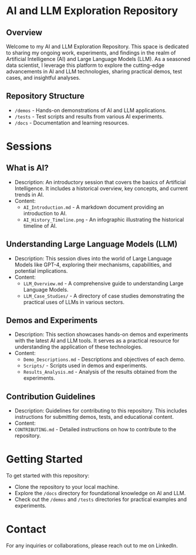# AI and LLM Exploration Repository

## Overview
Welcome to my AI and LLM Exploration Repository. This space is dedicated to sharing my ongoing work, experiments, and findings in the realm of Artificial Intelligence (AI) and Large Language Models (LLM). As a seasoned data scientist, I leverage this platform to explore the cutting-edge advancements in AI and LLM technologies, sharing practical demos, test cases, and insightful analyses.

## Repository Structure
- `/demos` - Hands-on demonstrations of AI and LLM applications.
- `/tests` - Test scripts and results from various AI experiments.
- `/docs` - Documentation and learning resources.

# Sessions

## What is AI?
- Description: An introductory session that covers the basics of Artificial Intelligence. It includes a historical overview, key concepts, and current trends in AI.
- Content:
  - `AI_Introduction.md` - A markdown document providing an introduction to AI.
  - `AI_History_Timeline.png` - An infographic illustrating the historical timeline of AI.

## Understanding Large Language Models (LLM)
- Description: This session dives into the world of Large Language Models like GPT-4, exploring their mechanisms, capabilities, and potential implications.
- Content:
  - `LLM_Overview.md` - A comprehensive guide to understanding Large Language Models.
  - `LLM_Case_Studies/` - A directory of case studies demonstrating the practical uses of LLMs in various sectors.

## Demos and Experiments

- Description: This section showcases hands-on demos and experiments with the latest AI and LLM tools. It serves as a practical resource for understanding the application of these technologies.
- Content:
  - `Demo_Descriptions.md` - Descriptions and objectives of each demo.
  - `Scripts/` - Scripts used in demos and experiments.
  - `Results_Analysis.md` - Analysis of the results obtained from the experiments.

## Contribution Guidelines
- Description: Guidelines for contributing to this repository. This includes instructions for submitting demos, tests, and educational content.
-  Content:
  - `CONTRIBUTING.md` - Detailed instructions on how to contribute to the repository.

# Getting Started
To get started with this repository:

- Clone the repository to your local machine.
- Explore the `/docs` directory for foundational knowledge on AI and LLM.
- Check out the `/demos` and `/tests` directories for practical examples and experiments.

# Contact
For any inquiries or collaborations, please reach out to me on LinkedIn.
